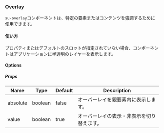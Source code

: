 ### Overlay

`su-overlay`コンポーネントは、特定の要素またはコンテンツを強調するために使用できます。

<su-divider class="mb-8" />

#### 使い方

プロパティまたはデフォルトのスロットが指定されていない場合、コンポーネントはアプリケーションに半透明のレイヤーを表示します。

<sample />

#### Options

##### Props

|Name|Type|Default|Description|
|----|----|-------|-----------|
|absolute|boolean|false|オーバーレイを親要素内に表示します。|
|value|boolean|true|オーバーレイの表示・非表示を切り替えます。|